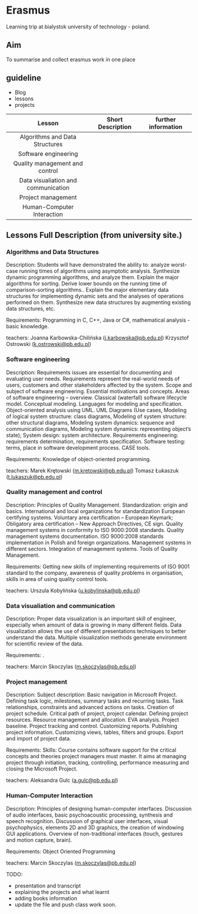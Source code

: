 
# Erasmus
Learning trip at bialystok university of technology - poland.

## Aim
To summarise and collect erasmus work in one place 

## guideline
* Blog
* lessons
* projects


|               Lesson                | Short Description | further information |
| :---------------------------------: | :--------------: | :-----------------: |
|   Algorithms and Data Structures    |                  |                     |
|        Software engineering         |                  |                     |
|   Quality management and control    |                  |                     |
| Data visualiation and communication |                  |                     |
|         Project management          |                  |                     |
|     Human-Computer Interaction      |                  |                     |

## Lessons Full Description (from university site.)


###   Algorithms and Data Structures    
Description:
Students will have demonstrated the ability to: analyze worst-case running times of algorithms using asymptotic analysis. Synthesize dynamic programming algorithms, and analyze them. Explain the major algorithms for sorting. Derive lower bounds on the running time of comparison-sorting algorithms.. Explain the major elementary data structures for implementing dynamic sets and the analyses of operations performed on them. Synthesize new data structures by augmenting existing data structures, etc.

Requirements:
Programming in C, C++, Java or C#, mathematical analysis - basic knowledge.

teachers:
Joanna Karbowska-Chilińska (j.karbowska@pb.edu.pl) 
Krzysztof Ostrowski (k.ostrowski@pb.edu.pl) 

###      Software engineering           
Description:
Requirements issues are essential for documenting and evaluating user needs. Requirements represent the real-world needs of users, customers and other stakeholders affected by the system. Scope and subject of software engineering. Essential motivations and concepts. Areas of software engineering – overview. Classical (waterfall) software lifecycle model. Conceptual modeling. Languages for modeling and specification. Object-oriented analysis using UML. UML Diagrams (Use cases, Modeling of logical system structure: class diagrams, Modeling of system structure: other structural diagrams, Modeling system dynamics: sequence and communication diagrams, Modeling system dynamics: representing object’s state); System design: system architecture. Requirements engineering: requirements determination, requirements specification. Software testing: terms, place in software development process. CASE tools.

Requirements:
Knowledge of object-oriented programming.

teachers:
Marek Krętowski (m.kretowski@pb.edu.pl) 
Tomasz Łukaszuk (t.lukaszuk@pb.edu.pl) 
###    Quality management and control   
Description:
Principles of Quality Management. Standardization: origin and basics. International and local organizations for standardization European certifying systems. Voluntary area certification – European Keymark; Obligatory area certification – New Approach Directives, CE sign. Quality management systems in conformity to ISO 9000:2008 standards. Quality management systems documentation. ISO 9000:2008 standards implementation in Polish and foreign organizations. Management systems in different sectors. Integration of management systems. Tools of Quality Management.

Requirements:
Getting new skills of implementing requirements of ISO 9001 standard to the company, awareness of quality problems in organisation, skills in area of using quality control tools.

teachers:
Urszula Kobylińska (u.kobylinska@pb.edu.pl) 
###  Data visualiation and communication
Description:
Proper data visualization is an important skill of engineer, especially when amount of data is growing in many different fields. Data visualization allows the use of different presentations techniques to better understand the data. Multiple visualization methods generate environment for scientific review of the data.

Requirements:
.

teachers:
Marcin Skoczylas (m.skoczylas@pb.edu.pl) 
###          Project management         
Description:
Subject description: Basic navigation in Microsoft Project. Defining task logic, milestones, summary tasks and recurring tasks. Task relationships, constraints and advanced actions on tasks. Creation of project schedule. Critical path of project, project calendar. Defining project resources. Resource management and allocation. EVA analysis. Project baseline. Project tracking and control. Customizing reports. Publishing project information. Customizing views, tables, filters and groups. Export and import of project data.

Requirements:
Skills: Course contains software support for the critical concepts and theories project managers must master. It aims at managing project through initiation, tracking, controlling, performance measuring and closing the Microsoft Project.

teachers:
Aleksandra Gulc (a.gulc@pb.edu.pl) 

###      Human-Computer Interaction  
Description:
Principles of designing human-computer interfaces. Discussion of audio interfaces, basic psychoacoustic processing, synthesis and speech recognition. Discussion of graphical user interfaces, visual psychophysics, elements 2D and 3D graphics, the creation of windowing GUI applications. Overview of non-traditional interfaces (touch, gestures and motion capture, brain).

Requirements:
Object Oriented Programming

teachers:
Marcin Skoczylas (m.skoczylas@pb.edu.pl)

TODO: 
- presentation and transcript
- explaining the projects and what learnt
- adding books information
- update the file and push class work soon.  
